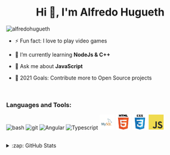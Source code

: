 <h1 align="center">Hi 👋, I'm Alfredo Hugueth</h1>

<p align="left"> <img src="https://komarev.com/ghpvc/?username=alfredohugueth" alt="alfredohugueth" /> </p>


- ⚡ Fun fact: I love to play video games

- 🌱 I’m currently learning **NodeJs & C++**

- 💬 Ask me about **JavaScript**

- 🥅 2021 Goals: Contribute more to Open Source projects



<br />

### Languages and Tools:

<p align="left"><img src="https://www.vectorlogo.zone/logos/gnu_bash/gnu_bash-icon.svg" alt="bash" width="40" height="40"/> <img src="https://www.vectorlogo.zone/logos/git-scm/git-scm-icon.svg" alt="git" width="40" height="40"/> <img src="https://www.vectorlogo.zone/logos/angular/angular-icon.svg" alt="Angular" width="40" height="40"/> <img src="https://www.vectorlogo.zone/logos/typescriptlang/typescriptlang-icon.svg" alt="Typescript" width="40" height="40"/> <img alt="MySQL" width="40" height="40" src="https://raw.githubusercontent.com/github/explore/80688e429a7d4ef2fca1e82350fe8e3517d3494d/topics/mysql/mysql.png" /> <img alt="HTML5" width="40" height="40" src="https://raw.githubusercontent.com/github/explore/80688e429a7d4ef2fca1e82350fe8e3517d3494d/topics/html/html.png" /> <img alt="CSS3" width="40" height="40" src="https://raw.githubusercontent.com/github/explore/80688e429a7d4ef2fca1e82350fe8e3517d3494d/topics/css/css.png" /> <img alt="JavaScript" width="40" height="40" src="https://raw.githubusercontent.com/github/explore/80688e429a7d4ef2fca1e82350fe8e3517d3494d/topics/javascript/javascript.png" /> </p>

<br />

<details>
  <summary>:zap: GitHub Stats</summary>

  <img align="left" alt="alfredohugueth's GitHub Stats" src="https://github-readme-stats.vercel.app/api?username=alfredohugueth&show_icons=true&hide_border=true" />

  <img src="https://jf-gh-stats.vercel.app/api/top-langs/?username=alfredohugueth&layout=compact&hide=java&title_color=3867D6&icon_color=3867D6" alt="GitHub Top Languages" align="top"/>

</details>

